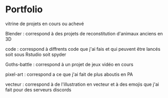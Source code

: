 # Portfolio
vitrine de projets en cours ou achevé

Blender : correspond à des projets de reconstitution d'animaux anciens en 3D

code : correspond à diffrents code que j'ai fais et qui peuvent être lancés soit sous Rstudio soit spyder

Goths-battle : correspond à un projet de jeux vidéo en cours

pixel-art : correspond a ce que j'ai fait de plus aboutis en PA

vecteur : correspond à de l'illustration en vecteur et à des emojis que j'ai fait pour des serveurs discords
